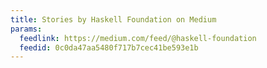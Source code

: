```yaml
---
title: Stories by Haskell Foundation on Medium
params:
  feedlink: https://medium.com/feed/@haskell-foundation
  feedid: 0c0da47aa5480f717b7cec41be593e1b
---
```

